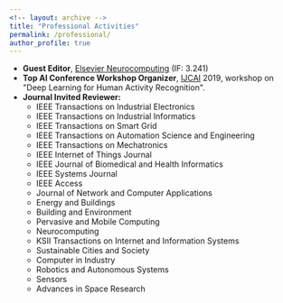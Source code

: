 ```yaml
---
<!-- layout: archive -->
title: "Professional Activities"
permalink: /professional/
author_profile: true
---
```

* **Guest Editor**, [Elsevier Neurocomputing](https://www.journals.elsevier.com/neurocomputing) (IF: 3.241)
* **Top AI Conference Workshop Organizer**, [IJCAI](https://ijcai19.org/) 2019, workshop on "Deep Learning for Human Activity Recognition".
* **Journal Invited Reviewer:**
  * IEEE Transactions on Industrial Electronics
  * IEEE Transactions on Industrial Informatics
  * IEEE Transactions on Smart Grid
  * IEEE Transactions on Automation Science and Engineering
  * IEEE Transactions on Mechatronics
  * IEEE Internet of Things Journal
  * IEEE Journal of Biomedical and Health Informatics
  * IEEE Systems Journal
  * IEEE Access
  * Journal of Network and Computer Applications
  * Energy and Buildings
  * Building and Environment
  * Pervasive and Mobile Computing
  * Neurocomputing
  * KSII Transactions on Internet and Information Systems
  * Sustainable Cities and Society
  * Computer in Industry
  * Robotics and Autonomous Systems
  * Sensors
  * Advances in Space Research
 
